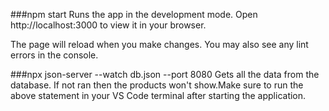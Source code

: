 ###npm start
Runs the app in the development mode.
Open http://localhost:3000 to view it in your browser.

The page will reload when you make changes.
You may also see any lint errors in the console.

###npx json-server --watch db.json --port 8080
Gets all the data from the database. If not ran then the products won't show.Make sure to run the above statement in your VS Code terminal after starting the application.
